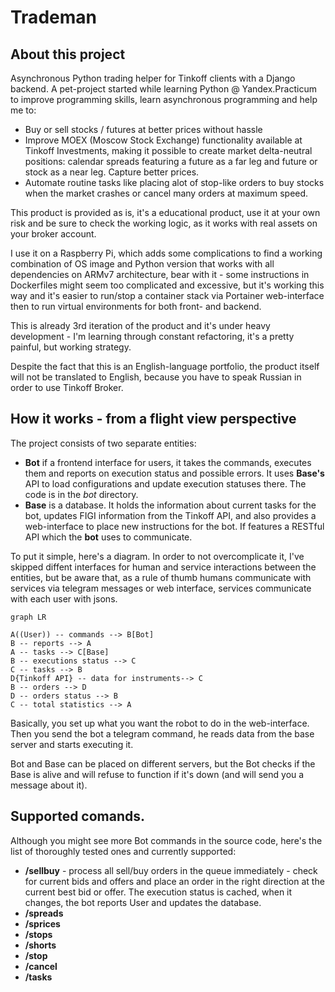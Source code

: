 # Trademan

## About this project

Asynchronous Python trading helper for Tinkoff clients with a Django backend. A pet-project started while learning Python @ Yandex.Practicum to improve programming skills, learn asynchronous programming and help me to:
- Buy or sell stocks / futures at better prices without hassle
- Improve MOEX (Moscow Stock Exchange) functionality available at Tinkoff Investments, making it possible to create market delta-neutral positions: calendar spreads featuring a future as a far leg and future or stock as a near leg. Capture better prices.
- Automate routine tasks like placing alot of stop-like orders to buy stocks when the market crashes or cancel many orders at maximum speed.

This product is provided as is, it's a educational product, use it at your own risk and be sure to check the working logic, as it works with real assets on your broker account. 

I use it on a Raspberry Pi, which adds some complications to find a working combination of OS image and Python version that works with all dependencies on ARMv7 architecture, bear with it - some instructions in Dockerfiles might seem too complicated and excessive, but it's working this way and it's easier to run/stop a container stack via Portainer web-interface then to run virtual environments for both front- and backend.

This is already 3rd iteration of the product and it's under heavy development - I'm learning through constant refactoring, it's a pretty painful, but working strategy.

Despite the fact that this is an English-language portfolio, the product itself will not be translated to English, because you have to speak Russian in order to use Tinkoff Broker.

## How it works - from a flight view perspective

The project consists of two separate entities:
- **Bot** if a frontend interface for users, it takes the commands, executes them and reports on execution status and possible errors. It uses **Base's** API to load configurations and update execution statuses there. The code is in the _bot_ directory.
- **Base** is a database. It holds the information about current tasks for the bot, updates FIGI information from the Tinkoff API, and also provides a web-interface to place new instructions for the bot. If features a RESTful API which the **bot** uses to communicate.

To put it simple, here's a diagram. In order to not overcomplicate it, I've skipped diffent interfaces for human and service interactions between the entities, but be aware that, as a rule of thumb humans communicate with services via telegram messages or web interface, services communicate with each user with jsons.

```mermaid
graph LR

A((User)) -- commands --> B[Bot]
B -- reports --> A
A -- tasks --> C[Base]
B -- executions status --> C
C -- tasks --> B
D{Tinkoff API} -- data for instruments--> C
B -- orders --> D
D -- orders status --> B
C -- total statistics --> A
```

Basically, you set up what you want the robot to do in the web-interface. Then you send the bot a telegram command, he reads data from the base server and starts executing it.

Bot and Base can be placed on different servers, but the Bot checks if the Base is alive and will refuse to function if it's down (and will send you a message about it).

## Supported comands.

Although you might see more Bot commands in the source code, here's the list of thoroughly tested ones and currently supported:

- **/sellbuy** - process all sell/buy orders in the queue immediately - check for current bids and offers and place an order in the right direction at the current best bid or offer. The execution status is cached, when it changes, the bot reports User and updates the database.
- **/spreads**
- **/sprices**
- **/stops**
- **/shorts**
- **/stop**
- **/cancel**
- **/tasks**